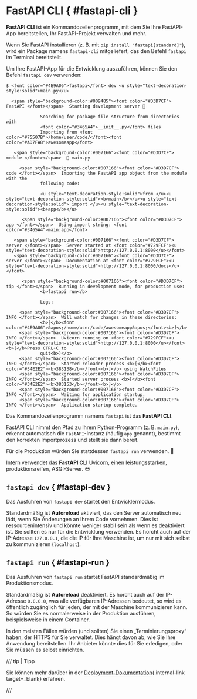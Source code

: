 # FastAPI CLI { #fastapi-cli }

**FastAPI CLI** ist ein Kommandozeilenprogramm, mit dem Sie Ihre FastAPI-App bereitstellen, Ihr FastAPI-Projekt verwalten und mehr.

Wenn Sie FastAPI installieren (z. B. mit `pip install "fastapi[standard]"`), wird ein Package namens `fastapi-cli` mitgeliefert, das den Befehl `fastapi` im Terminal bereitstellt.

Um Ihre FastAPI-App für die Entwicklung auszuführen, können Sie den Befehl `fastapi dev` verwenden:

<div class="termy">

```console
$ <font color="#4E9A06">fastapi</font> dev <u style="text-decoration-style:solid">main.py</u>

  <span style="background-color:#009485"><font color="#D3D7CF"> FastAPI </font></span>  Starting development server 🚀

             Searching for package file structure from directories with
             <font color="#3465A4">__init__.py</font> files
             Importing from <font color="#75507B">/home/user/code/</font><font color="#AD7FA8">awesomeapp</font>

   <span style="background-color:#007166"><font color="#D3D7CF"> module </font></span>  🐍 main.py

     <span style="background-color:#007166"><font color="#D3D7CF"> code </font></span>  Importing the FastAPI app object from the module with the
             following code:

             <u style="text-decoration-style:solid">from </u><u style="text-decoration-style:solid"><b>main</b></u><u style="text-decoration-style:solid"> import </u><u style="text-decoration-style:solid"><b>app</b></u>

      <span style="background-color:#007166"><font color="#D3D7CF"> app </font></span>  Using import string: <font color="#3465A4">main:app</font>

   <span style="background-color:#007166"><font color="#D3D7CF"> server </font></span>  Server started at <font color="#729FCF"><u style="text-decoration-style:solid">http://127.0.0.1:8000</u></font>
   <span style="background-color:#007166"><font color="#D3D7CF"> server </font></span>  Documentation at <font color="#729FCF"><u style="text-decoration-style:solid">http://127.0.0.1:8000/docs</u></font>

      <span style="background-color:#007166"><font color="#D3D7CF"> tip </font></span>  Running in development mode, for production use:
             <b>fastapi run</b>

             Logs:

     <span style="background-color:#007166"><font color="#D3D7CF"> INFO </font></span>  Will watch for changes in these directories:
             <b>[</b><font color="#4E9A06">&apos;/home/user/code/awesomeapp&apos;</font><b>]</b>
     <span style="background-color:#007166"><font color="#D3D7CF"> INFO </font></span>  Uvicorn running on <font color="#729FCF"><u style="text-decoration-style:solid">http://127.0.0.1:8000</u></font> <b>(</b>Press CTRL+C to
             quit<b>)</b>
     <span style="background-color:#007166"><font color="#D3D7CF"> INFO </font></span>  Started reloader process <b>[</b><font color="#34E2E2"><b>383138</b></font><b>]</b> using WatchFiles
     <span style="background-color:#007166"><font color="#D3D7CF"> INFO </font></span>  Started server process <b>[</b><font color="#34E2E2"><b>383153</b></font><b>]</b>
     <span style="background-color:#007166"><font color="#D3D7CF"> INFO </font></span>  Waiting for application startup.
     <span style="background-color:#007166"><font color="#D3D7CF"> INFO </font></span>  Application startup complete.
```

</div>

Das Kommandozeilenprogramm namens `fastapi` ist das **FastAPI CLI**.

FastAPI CLI nimmt den Pfad zu Ihrem Python-Programm (z. B. `main.py`), erkennt automatisch die `FastAPI`-Instanz (häufig `app` genannt), bestimmt den korrekten Importprozess und stellt sie dann bereit.

Für die Produktion würden Sie stattdessen `fastapi run` verwenden. 🚀

Intern verwendet das **FastAPI CLI** <a href="https://www.uvicorn.org" class="external-link" target="_blank">Uvicorn</a>, einen leistungsstarken, produktionsreifen, ASGI-Server. 😎

## `fastapi dev` { #fastapi-dev }

Das Ausführen von `fastapi dev` startet den Entwicklermodus.

Standardmäßig ist **Autoreload** aktiviert, das den Server automatisch neu lädt, wenn Sie Änderungen an Ihrem Code vornehmen. Dies ist ressourcenintensiv und könnte weniger stabil sein als wenn es deaktiviert ist. Sie sollten es nur für die Entwicklung verwenden. Es horcht auch auf der IP-Adresse `127.0.0.1`, die die IP für Ihre Maschine ist, um nur mit sich selbst zu kommunizieren (`localhost`).

## `fastapi run` { #fastapi-run }

Das Ausführen von `fastapi run` startet FastAPI standardmäßig im Produktionsmodus.

Standardmäßig ist **Autoreload** deaktiviert. Es horcht auch auf der IP-Adresse `0.0.0.0`, was alle verfügbaren IP-Adressen bedeutet, so wird es öffentlich zugänglich für jeden, der mit der Maschine kommunizieren kann. So würden Sie es normalerweise in der Produktion ausführen, beispielsweise in einem Container.

In den meisten Fällen würden (und sollten) Sie einen „Terminierungsproxy“ haben, der HTTPS für Sie verwaltet. Dies hängt davon ab, wie Sie Ihre Anwendung bereitstellen. Ihr Anbieter könnte dies für Sie erledigen, oder Sie müssen es selbst einrichten.

/// tip | Tipp

Sie können mehr darüber in der [Deployment-Dokumentation](deployment/index.md){.internal-link target=_blank} erfahren.

///
